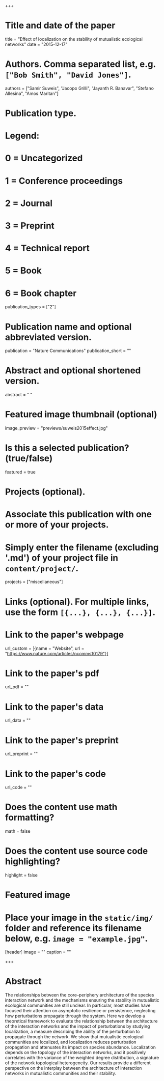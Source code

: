 +++
# Title and date of the paper
title = "Effect of localization on the stability of mutualistic ecological networks"
date = "2015-12-17"

# Authors. Comma separated list, e.g. `["Bob Smith", "David Jones"]`.
authors = ["Samir Suweis", "Jacopo Grilli", "Jayanth R. Banavar", "Stefano Allesina", "Amos Maritan"]

# Publication type.
# Legend:
# 0 = Uncategorized
# 1 = Conference proceedings
# 2 = Journal
# 3 = Preprint
# 4 = Technical report
# 5 = Book
# 6 = Book chapter
publication_types = ["2"]

# Publication name and optional abbreviated version.
publication = "Nature Communications"
publication_short = ""

# Abstract and optional shortened version.
abstract = " "
# Featured image thumbnail (optional)
image_preview = "previews/suweis2015effect.jpg"

# Is this a selected publication? (true/false)
featured = true

# Projects (optional).
#   Associate this publication with one or more of your projects.
#   Simply enter the filename (excluding '.md') of your project file in `content/project/`.
projects = ["miscellaneous"]

# Links (optional). For multiple links, use the form `[{...}, {...}, {...}]`.
# Link to the paper's webpage
url_custom = [{name = "Website", url = "https://www.nature.com/articles/ncomms10179"}]
# Link to the paper's pdf
url_pdf = ""
# Link to the paper's data
url_data = ""
# Link to the paper's preprint
url_preprint = ""
# Link to the paper's code
url_code = ""


# Does the content use math formatting?
math = false

# Does the content use source code highlighting?
highlight = false

# Featured image
# Place your image in the `static/img/` folder and reference its filename below, e.g. `image = "example.jpg"`.
[header]
image = ""
caption = ""

+++

# Abstract
The relationships between the core–periphery architecture of the species interaction network and the mechanisms ensuring the stability in mutualistic ecological communities are still unclear. In particular, most studies have focused their attention on asymptotic resilience or persistence, neglecting how perturbations propagate through the system. Here we develop a theoretical framework to evaluate the relationship between the architecture of the interaction networks and the impact of perturbations by studying localization, a measure describing the ability of the perturbation to propagate through the network. We show that mutualistic ecological communities are localized, and localization reduces perturbation propagation and attenuates its impact on species abundance. Localization depends on the topology of the interaction networks, and it positively correlates with the variance of the weighted degree distribution, a signature of the network topological heterogeneity. Our results provide a different perspective on the interplay between the architecture of interaction networks in mutualistic communities and their stability.
